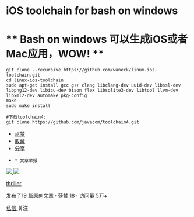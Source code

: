 # iOS toolchain for bash on windows

#  ** Bash on windows 可以生成iOS或者Mac应用，WOW! **

    
    
    git clone --recursive https://github.com/waneck/linux-ios-toolchain.git
    cd linux-ios-toolchain
    sudo apt-get install gcc g++ clang libclang-dev uuid-dev libssl-dev libpng12-dev libicu-dev bison flex libsqlite3-dev libtool llvm-dev libxml2-dev automake pkg-config
    make
    sudo make install
    
    #下载toolchain4:
    git clone https://github.com/javacom/toolchain4.git
    

  * [ 点赞  ](javascript:;)
  * [ 收藏  ](javascript:;)
  * [ 分享 ](javascript:;)
  *     * 文章举报 

[ ![](https://profile.csdnimg.cn/2/1/1/3_thriller)
![](https://g.csdnimg.cn/static/user-reg-year/1x/20.png)
](https://blog.csdn.net/thriller)

[ thriller ](https://blog.csdn.net/thriller)

发布了19 篇原创文章  ·  获赞 18  ·  访问量 5万+

[ 私信 ](https://im.csdn.net/im/main.html?userName=thriller) 关注


